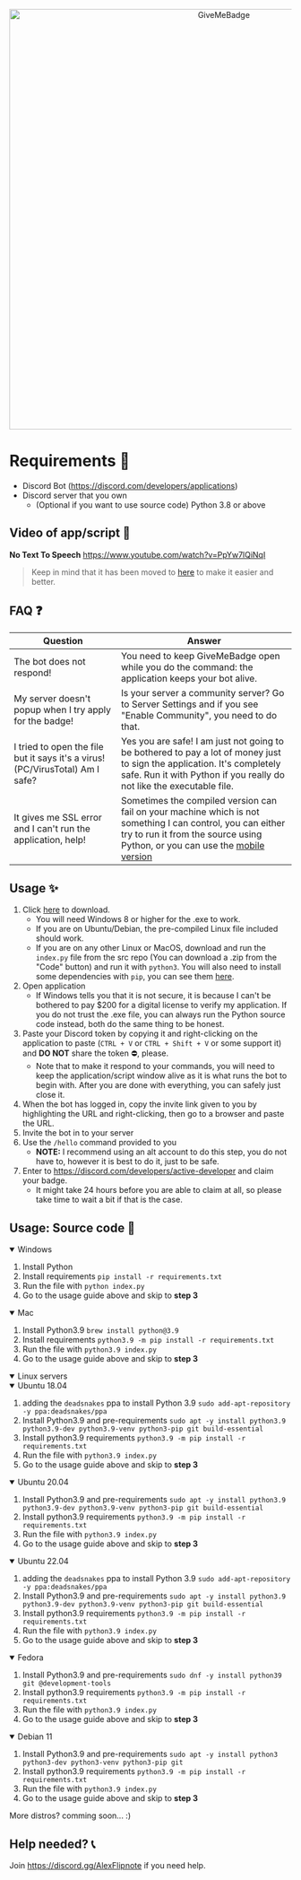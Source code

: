 <p align="center">
  <img alt="GiveMeBadge" src="https://i.alexflipnote.dev/6DKsc2i.png" width="750px">
</p>

# Requirements 🧾
- Discord Bot (https://discord.com/developers/applications)
- Discord server that you own
  - (Optional if you want to use source code) Python 3.8 or above

## Video of app/script 📼
**No Text To Speech** https://www.youtube.com/watch?v=PpYw7lQiNqI
> Keep in mind that it has been moved to [here](https://github.com/AlexFlipnote/GiveMeBadge/releases) to make it easier and better.

## FAQ ❓
| Question | Answer |
| --- | --- |
| The bot does not respond! | You need to keep GiveMeBadge open while you do the command: the application keeps your bot alive.
| My server doesn't popup when I try apply for the badge! |  Is your server a community server? Go to Server Settings and if you see "Enable Community", you need to do that.
| I tried to open the file but it says it's a virus! (PC/VirusTotal) Am I safe? | Yes you are safe! I am just not going to be bothered to pay a lot of money just to sign the application. It's completely safe. Run it with Python if you really do not like the executable file. |
| It gives me SSL error and I can't run the application, help! | Sometimes the compiled version can fail on your machine which is not something I can control, you can either try to run it from the source using Python, or you can use the [mobile version](https://discordactivedev.vercel.app/)

## Usage ✨
1. Click [here](https://github.com/AlexFlipnote/GiveMeBadge/releases) to download.
   - You will need Windows 8 or higher for the .exe to work.
   - If you are on Ubuntu/Debian, the pre-compiled Linux file included should work.
   - If you are on any other Linux or MacOS, download and run the `index.py` file from the src repo (You can download a .zip from the "Code" button) and run it with `python3`. You will also need to install some dependencies with `pip`, you can see them [here](https://github.com/AlexFlipnote/GiveMeBadge/blob/master/requirements.txt).
2. Open application
   - If Windows tells you that it is not secure, it is because I can't be bothered to pay $200 for a digital license to verify my application. If you do not trust the .exe file, you can always run the Python source code instead, both do the same thing to be honest.
3. Paste your Discord token by copying it and right-clicking on the application to paste (`CTRL + V` or `CTRL + Shift + V` or some support it) and **DO NOT** share the token ⛔, please.
   - Note that to make it respond to your commands, you will need to keep the application/script window alive as it is what runs the bot to begin with. After you are done with everything, you can safely just close it.
4. When the bot has logged in, copy the invite link given to you by highlighting the URL and right-clicking, then go to a browser and paste the URL.
5. Invite the bot in to your server
6. Use the `/hello` command provided to you
   - **NOTE:** I recommend using an alt account to do this step, you do not have to, however it is best to do it, just to be safe.
7. Enter to https://discord.com/developers/active-developer and claim your badge.
   - It might take 24 hours before you are able to claim at all, so please take time to wait a bit if that is the case.

## Usage: Source code 🔧
<details open>
<summary>Windows</summary>

1. Install Python
2. Install requirements `pip install -r requirements.txt`
3. Run the file with `python index.py`
4. Go to the usage guide above and skip to **step 3**
</pre>
</details>

<details open>
<summary>Mac</summary>

1. Install Python3.9 `brew install python@3.9`
2. Install requirements `python3.9 -m pip install -r requirements.txt`
3. Run the file with `python3.9 index.py`
4. Go to the usage guide above and skip to **step 3**
</pre>
</details>

<details open>
<summary>Linux servers</summary>

<details open><summary>Ubuntu 18.04</summary>

1. adding the `deadsnakes` ppa to install Python 3.9 `sudo add-apt-repository -y ppa:deadsnakes/ppa`
2. Install Python3.9 and pre-requirements `sudo apt -y install python3.9 python3.9-dev python3.9-venv python3-pip git build-essential`
3. Install python3.9 requirements `python3.9 -m pip install -r requirements.txt`
4. Run the file with `python3.9 index.py`
5. Go to the usage guide above and skip to **step 3**

</details>

<details open><summary>Ubuntu 20.04</summary>

1. Install Python3.9 and pre-requirements `sudo apt -y install python3.9 python3.9-dev python3.9-venv python3-pip git build-essential`
2. Install python3.9 requirements `python3.9 -m pip install -r requirements.txt`
3. Run the file with `python3.9 index.py`
4. Go to the usage guide above and skip to **step 3**

</details>

<details open><summary>Ubuntu 22.04</summary>

1. adding the `deadsnakes` ppa to install Python 3.9 `sudo add-apt-repository -y ppa:deadsnakes/ppa`
2. Install Python3.9 and pre-requirements `sudo apt -y install python3.9 python3.9-dev python3.9-venv python3-pip git build-essential`
3. Install python3.9 requirements `python3.9 -m pip install -r requirements.txt`
4. Run the file with `python3.9 index.py`
5. Go to the usage guide above and skip to **step 3**

</details>


<details open><summary>Fedora</summary>

1. Install Python3.9 and pre-requirements `sudo dnf -y install python39 git @development-tools`
2. Install python3.9 requirements `python3.9 -m pip install -r requirements.txt`
3. Run the file with `python3.9 index.py`
4. Go to the usage guide above and skip to **step 3**

</details>


<details open><summary>Debian 11</summary>

1. Install Python3.9 and pre-requirements `sudo apt -y install python3 python3-dev python3-venv python3-pip git`
2. Install python3.9 requirements `python3.9 -m pip install -r requirements.txt`
3. Run the file with `python3.9 index.py`
4. Go to the usage guide above and skip to **step 3**

</details>

More distros?
comming soon... :)

</pre>
</details>

## Help needed? 📞
Join https://discord.gg/AlexFlipnote if you need help.

